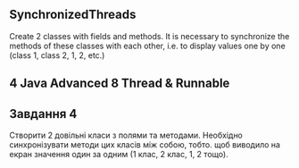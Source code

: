 ## SynchronizedThreads
Create 2 classes with fields and methods. It is necessary to synchronize the methods of these classes with each other, i.e. to display values one by one (class 1, class 2, 1, 2, etc.)
## 4 Java Advanced 8 Thread & Runnable
## Завдання 4

Створити 2 довільні класи з полями та методами. Необхідно синхронізувати методи цих класів між собою, тобто. щоб виводило на екран значення один за одним (1 клас, 2 клас, 1, 2 тощо).
